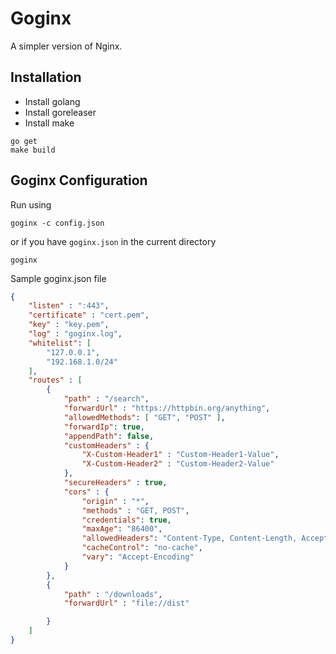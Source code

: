 # Goginx
A simpler version of Nginx.

## Installation
* Install golang
* Install goreleaser
* Install make
```shell
go get
make build
```

## Goginx Configuration
Run using
```shell
goginx -c config.json
```
or if you have ```goginx.json``` in the current directory
```shell
goginx
```
Sample goginx.json file
```json
{
    "listen" : ":443",
    "certificate" : "cert.pem",
    "key" : "key.pem",
    "log" : "goginx.log",
    "whitelist": [
        "127.0.0.1",
        "192.168.1.0/24"
    ],
    "routes" : [
        {
            "path" : "/search",
            "forwardUrl" : "https://httpbin.org/anything",
            "allowedMethods": [ "GET", "POST" ],
            "forwardIp": true,
            "appendPath": false,
            "customHeaders" : {
                "X-Custom-Header1" : "Custom-Header1-Value",
                "X-Custom-Header2" : "Custom-Header2-Value"
            },
            "secureHeaders" : true,
            "cors" : {
                "origin" : "*",
                "methods" : "GET, POST",
                "credentials": true,
                "maxAge": "86400",
                "allowedHeaders": "Content-Type, Content-Length, Accept-Encoding, X-CSRF-Token, Authorization",
                "cacheControl": "no-cache",
                "vary": "Accept-Encoding"
            }
        },
        {
            "path" : "/downloads",
            "forwardUrl" : "file://dist"

        }
    ]
}
```